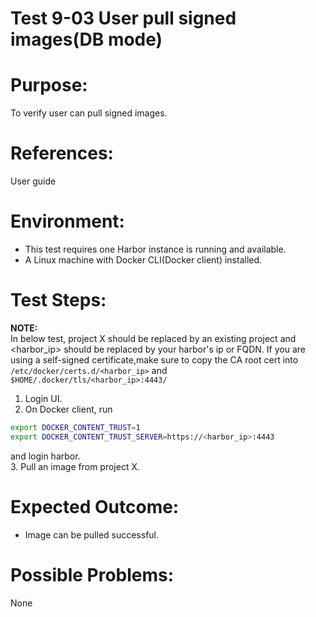 Test 9-03 User pull signed images(DB mode)
=======

# Purpose:

To verify user can pull signed images.

# References:
User guide

# Environment:

* This test requires one Harbor instance is running and available.
* A Linux machine with Docker CLI(Docker client) installed.

# Test Steps:
**NOTE:**  
In below test, project X should be replaced by an existing project and <harbor_ip> should be replaced by your harbor's ip or FQDN. If you are using a self-signed certificate,make sure to copy the CA root cert into ```/etc/docker/certs.d/<harbor_ip>``` and ```$HOME/.docker/tls/<harbor_ip>:4443/```  

1. Login UI.
2. On Docker client, run 
```sh
export DOCKER_CONTENT_TRUST=1  
export DOCKER_CONTENT_TRUST_SERVER=https://<harbor_ip>:4443  
```
and login harbor.  
3. Pull an image from project X.  

# Expected Outcome:

* Image can be pulled successful.

# Possible Problems:
None
